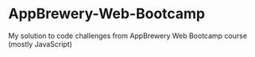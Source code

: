 # AppBrewery-Web-Bootcamp
My solution to code challenges from AppBrewery Web Bootcamp course (mostly JavaScript)
